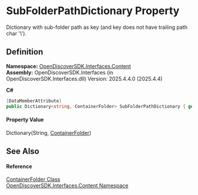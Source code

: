 # SubFolderPathDictionary Property


Dictionary with sub-folder path as key (and key does not have trailing path char '\\').



## Definition
**Namespace:** <a href="79f11d04-c275-b915-db5b-ab2227989555">OpenDiscoverSDK.Interfaces.Content</a>  
**Assembly:** OpenDiscoverSDK.Interfaces (in OpenDiscoverSDK.Interfaces.dll) Version: 2025.4.4.0 (2025.4.4)

**C#**
``` C#
[DataMemberAttribute]
public Dictionary<string, ContainerFolder> SubFolderPathDictionary { get; set; }
```



#### Property Value
Dictionary(String, <a href="ad548c58-a9d6-7447-8969-33a7fa5a790a">ContainerFolder</a>)

## See Also


#### Reference
<a href="ad548c58-a9d6-7447-8969-33a7fa5a790a">ContainerFolder Class</a>  
<a href="79f11d04-c275-b915-db5b-ab2227989555">OpenDiscoverSDK.Interfaces.Content Namespace</a>  
